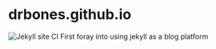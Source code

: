 # drbones.github.io
![Jekyll site CI](https://github.com/DrBones/drbones.github.io/workflows/Jekyll%20site%20CI/badge.svg?event=check_run)
First foray into using jekyll as a blog platform
